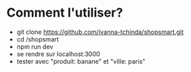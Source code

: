 <h1>Comment l'utiliser?</h1>

- git clone https://github.com/ivanna-tchinda/shopsmart.git
- cd /shopsmart
- npm run dev
- se rendre sur localhost:3000
- tester avec "produit: banane" et "ville: paris"

